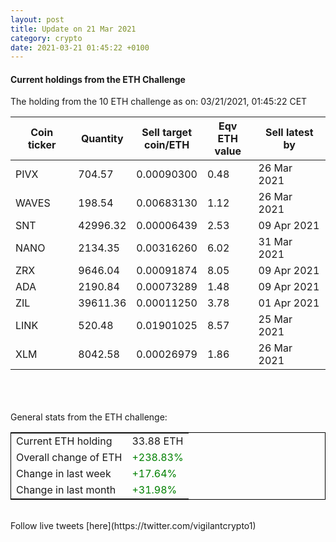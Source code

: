 ```yaml
---
layout: post
title: Update on 21 Mar 2021
category: crypto
date: 2021-03-21 01:45:22 +0100
---
```

<!-- Global site tag (gtag.js) - Google Analytics -->
<script async src="https://www.googletagmanager.com/gtag/js?id=UA-103831149-5"></script>
<script>
  window.dataLayer = window.dataLayer || [];
  function gtag(){dataLayer.push(arguments);}
  gtag('js', new Date());

  gtag('config', 'UA-103831149-5');
</script>


#### Current holdings from the ETH Challenge

The holding from the 10 ETH challenge as on: 03/21/2021, 01:45:22 CET

|Coin ticker|Quantity|Sell target<br>coin/ETH|Eqv ETH<br>value|Sell latest by|
|-----------|--------|-----------|-----------|--------------|
PIVX|704.57|  0.00090300|0.48|26 Mar 2021|
WAVES|198.54|  0.00683130|1.12|26 Mar 2021|
SNT|42996.32|  0.00006439|2.53|09 Apr 2021|
NANO|2134.35|  0.00316260|6.02|31 Mar 2021|
ZRX|9646.04|  0.00091874|8.05|09 Apr 2021|
ADA|2190.84|  0.00073289|1.48|09 Apr 2021|
ZIL|39611.36|  0.00011250|3.78|01 Apr 2021|
LINK|520.48|  0.01901025|8.57|25 Mar 2021|
XLM|8042.58|  0.00026979|1.86|26 Mar 2021|

<br>
<br>
<br>
General stats from the ETH challenge:

<table style="border:1px solid black;margin-left:auto;margin-right:auto;">
	<tbody>
	<tr>
		<td>Current ETH holding</td>
		<td>     33.88 ETH</td>
	</tr>
	<tr>
		<td>Overall change of ETH</td>
		<td><font color="green">+238.83%</font></td>
	</tr>
	<tr>
		<td>Change in last week</td>
		<td><font color="green">+17.64%</font></td>
	</tr>
	<tr>
		<td>Change in last month</td>
		<td><font color="green">+31.98%</font></td>
	</tr>
	</tbody>
</table>

<br>
Follow live tweets [here](https://twitter.com/vigilantcrypto1)
<br>
<br>